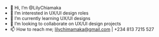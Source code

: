 - 👋 Hi, I’m @LilyChiamaka
- 👀 I’m interested in UX/UI design roles
- 🌱 I’m currently learning UX/UI designs
- 💞️ I’m looking to collaborate on UX/UI design projects 
- 📫 How to reach me; lilychimamaka@gmail.com | +234 813 7215 527

<!---
LilyChiamaka/LilyChiamaka is a ✨ special ✨ repository because its `README.md` (this file) appears on your GitHub profile.
You can click the Preview link to take a look at your changes.
--->
